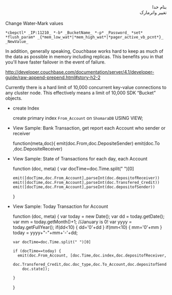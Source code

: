 <div dir="rtl">بنام خدا</div>

<div dir="rtl">تغییر واترمارک</div><br/>
Change Water-Mark values<br/>

    *cbepctl* _IP:11210_ *-b* _BucketName_ *-p* _Password_ *set* *flush_param* _{*mem_low_wat*|*mem_high_wat*|*pager_active_vb_pcnt*}_ _NewValue_

In addition, generally speaking, Couchbase works hard to keep as much of the data as possible in memory including replicas. This benefits you in that you'll have faster failover in the event of failure. 

http://developer.couchbase.com/documentation/server/4.1/developer-guide/raw-append-prepend.html#story-h2-2<br/>

Currently there is a hard limit of 10,000 concurrent key-value connections to any cluster node. This effectively means a limit of 10,000 SDK “Bucket” objects.

- create Index

    create primary index `From_Account` on `ShomaraDB` USING VIEW;
    

- View Sample: Bank Transaction, get report each Account who sender or receiver

    function(meta,doc){
      emit(doc.From,doc.DepositeSender)
      emit(doc.To  ,doc.DepositeReceiver)

- View Sample: State of Transactions for each day, each Account

    function (doc, meta) {
      var docTime=doc.Time.split(" ")[0]
          
      emit([docTime,doc.From_Account],parseInt(doc.depositofReceiver))
      emit([docTime,doc.From_Account],parseInt(doc.Transfered_Credit))
      emit([docTime,doc.From_Account],parseInt(doc.depositofSender))
    }

- View Sample: Today Transaction for Account

    function (doc, meta) {
      var today = new Date();
      var dd = today.getDate();
      var mm = today.getMonth()+1; //January is 0!
      var yyyy = today.getFullYear();
      if(dd<10) { dd='0'+dd } 
      if(mm<10) { mm='0'+mm } 
      today = yyyy+"-"+mm+'-'+dd;
        
      var docTime=doc.Time.split(" ")[0]
        
      if (docTime==today) {
        emit(doc.From_Account, [doc.Time,doc.index,doc.depositofReceiver,
          doc.Transfered_Credit,doc.doc_type,doc.To_Account,doc.depositofSender,
          doc.state]);
      
      }
    }


<div dir="rtl"></div>
<div dir="rtl"></div>
<div dir="rtl"></div>
